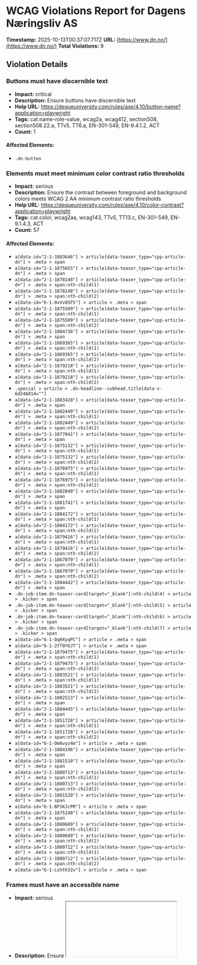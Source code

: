 # WCAG Violations Report for Dagens Næringsliv AS

**Timestamp:** 2025-10-13T00:37:07.717Z
**URL:** [https://www.dn.no/](https://www.dn.no/)
**Total Violations:** 9

## Violation Details

### Buttons must have discernible text

- **Impact:** critical
- **Description:** Ensure buttons have discernible text
- **Help URL:** https://dequeuniversity.com/rules/axe/4.10/button-name?application=playwright
- **Tags:** cat.name-role-value, wcag2a, wcag412, section508, section508.22.a, TTv5, TT6.a, EN-301-549, EN-9.4.1.2, ACT
- **Count:** 1

#### Affected Elements:

- `.dn-button`

### Elements must meet minimum color contrast ratio thresholds

- **Impact:** serious
- **Description:** Ensure the contrast between foreground and background colors meets WCAG 2 AA minimum contrast ratio thresholds
- **Help URL:** https://dequeuniversity.com/rules/axe/4.10/color-contrast?application=playwright
- **Tags:** cat.color, wcag2aa, wcag143, TTv5, TT13.c, EN-301-549, EN-9.1.4.3, ACT
- **Count:** 57

#### Affected Elements:

- `a[data-id="2-1-1883646"] > article[data-teaser_type="cpp-article-dn"] > .meta > span`
- `a[data-id="2-1-1875655"] > article[data-teaser_type="cpp-article-dn"] > .meta > span`
- `a[data-id="2-1-1878148"] > article[data-teaser_type="cpp-article-dn"] > .meta > span:nth-child(1)`
- `a[data-id="2-1-1878148"] > article[data-teaser_type="cpp-article-dn"] > .meta > span:nth-child(2)`
- `a[data-id="6-1-0xVv8SFS"] > article > .meta > span`
- `a[data-id="2-1-1875509"] > article[data-teaser_type="cpp-article-dn"] > .meta > span:nth-child(1)`
- `a[data-id="2-1-1875509"] > article[data-teaser_type="cpp-article-dn"] > .meta > span:nth-child(2)`
- `a[data-id="2-1-1884736"] > article[data-teaser_type="cpp-article-dn"] > .meta > span`
- `a[data-id="2-1-1869365"] > article[data-teaser_type="cpp-article-dn"] > .meta > span:nth-child(1)`
- `a[data-id="2-1-1869365"] > article[data-teaser_type="cpp-article-dn"] > .meta > span:nth-child(2)`
- `a[data-id="2-1-1879218"] > article[data-teaser_type="cpp-article-dn"] > .meta > span:nth-child(1)`
- `a[data-id="2-1-1879218"] > article[data-teaser_type="cpp-article-dn"] > .meta > span:nth-child(2)`
- `.special > article > .dn-headline--subhead.title[data-v-6d246014=""]`
- `a[data-id="2-1-1883420"] > article[data-teaser_type="cpp-article-dn"] > .meta > span`
- `a[data-id="2-1-1882449"] > article[data-teaser_type="cpp-article-dn"] > .meta > span:nth-child(1)`
- `a[data-id="2-1-1882449"] > article[data-teaser_type="cpp-article-dn"] > .meta > span:nth-child(2)`
- `a[data-id="2-1-1877041"] > article[data-teaser_type="cpp-article-dn"] > .meta > span`
- `a[data-id="2-1-1875132"] > article[data-teaser_type="cpp-article-dn"] > .meta > span:nth-child(1)`
- `a[data-id="2-1-1875132"] > article[data-teaser_type="cpp-article-dn"] > .meta > span:nth-child(2)`
- `a[data-id="2-1-1876975"] > article[data-teaser_type="cpp-article-dn"] > .meta > span:nth-child(1)`
- `a[data-id="2-1-1876975"] > article[data-teaser_type="cpp-article-dn"] > .meta > span:nth-child(2)`
- `a[data-id="2-1-1882840"] > article[data-teaser_type="cpp-article-dn"] > .meta > span`
- `a[data-id="2-1-1881741"] > article[data-teaser_type="cpp-article-dn"] > .meta > span`
- `a[data-id="2-1-1884172"] > article[data-teaser_type="cpp-article-dn"] > .meta > span:nth-child(1)`
- `a[data-id="2-1-1884172"] > article[data-teaser_type="cpp-article-dn"] > .meta > span:nth-child(2)`
- `a[data-id="2-1-1879416"] > article[data-teaser_type="cpp-article-dn"] > .meta > span:nth-child(1)`
- `a[data-id="2-1-1879416"] > article[data-teaser_type="cpp-article-dn"] > .meta > span:nth-child(2)`
- `a[data-id="2-1-1867079"] > article[data-teaser_type="cpp-article-dn"] > .meta > span:nth-child(1)`
- `a[data-id="2-1-1867079"] > article[data-teaser_type="cpp-article-dn"] > .meta > span:nth-child(2)`
- `a[data-id="2-1-1884442"] > article[data-teaser_type="cpp-article-dn"] > .meta > span`
- `.dn-job-item.dn-teaser-card[target="_blank"]:nth-child(4) > article > .kicker > span`
- `.dn-job-item.dn-teaser-card[target="_blank"]:nth-child(5) > article > .kicker > span`
- `.dn-job-item.dn-teaser-card[target="_blank"]:nth-child(6) > article > .kicker > span`
- `.dn-job-item.dn-teaser-card[target="_blank"]:nth-child(7) > article > .kicker > span`
- `a[data-id="6-1-DqHXyqPC"] > article > .meta > span`
- `a[data-id="6-1-2ff0Y6JT"] > article > .meta > span`
- `a[data-id="2-1-1879475"] > article[data-teaser_type="cpp-article-dn"] > .meta > span:nth-child(1)`
- `a[data-id="2-1-1879475"] > article[data-teaser_type="cpp-article-dn"] > .meta > span:nth-child(2)`
- `a[data-id="2-1-1883521"] > article[data-teaser_type="cpp-article-dn"] > .meta > span:nth-child(1)`
- `a[data-id="2-1-1883521"] > article[data-teaser_type="cpp-article-dn"] > .meta > span:nth-child(2)`
- `a[data-id="2-1-1882513"] > article[data-teaser_type="cpp-article-dn"] > .meta > span`
- `a[data-id="2-1-1884445"] > article[data-teaser_type="cpp-article-dn"] > .meta > span`
- `a[data-id="2-1-1851728"] > article[data-teaser_type="cpp-article-dn"] > .meta > span:nth-child(1)`
- `a[data-id="2-1-1851728"] > article[data-teaser_type="cpp-article-dn"] > .meta > span:nth-child(2)`
- `a[data-id="6-1-DmAvyz4m"] > article > .meta > span`
- `a[data-id="2-1-1884196"] > article[data-teaser_type="cpp-article-dn"] > .meta > span`
- `a[data-id="2-1-1881510"] > article[data-teaser_type="cpp-article-dn"] > .meta > span`
- `a[data-id="2-1-1880713"] > article[data-teaser_type="cpp-article-dn"] > .meta > span:nth-child(1)`
- `a[data-id="2-1-1880713"] > article[data-teaser_type="cpp-article-dn"] > .meta > span:nth-child(2)`
- `a[data-id="2-1-1881520"] > article[data-teaser_type="cpp-article-dn"] > .meta > span`
- `a[data-id="6-1-BFSKJcPR"] > article > .meta > span`
- `a[data-id="2-1-1875140"] > article[data-teaser_type="cpp-article-dn"] > .meta > span`
- `a[data-id="2-1-1880689"] > article[data-teaser_type="cpp-article-dn"] > .meta > span:nth-child(1)`
- `a[data-id="2-1-1880689"] > article[data-teaser_type="cpp-article-dn"] > .meta > span:nth-child(2)`
- `a[data-id="2-1-1880712"] > article[data-teaser_type="cpp-article-dn"] > .meta > span:nth-child(1)`
- `a[data-id="2-1-1880712"] > article[data-teaser_type="cpp-article-dn"] > .meta > span:nth-child(2)`
- `a[data-id="6-1-Lshth32x"] > article > .meta > span`

### Frames must have an accessible name

- **Impact:** serious
- **Description:** Ensure <iframe> and <frame> elements have an accessible name
- **Help URL:** https://dequeuniversity.com/rules/axe/4.10/frame-title?application=playwright
- **Tags:** cat.text-alternatives, wcag2a, wcag412, section508, section508.22.i, TTv5, TT12.d, EN-301-549, EN-9.4.1.2
- **Count:** 1

#### Affected Elements:

- `iframe[seamless=""]`

### Images must have alternative text

- **Impact:** critical
- **Description:** Ensure <img> elements have alternative text or a role of none or presentation
- **Help URL:** https://dequeuniversity.com/rules/axe/4.10/image-alt?application=playwright
- **Tags:** cat.text-alternatives, wcag2a, wcag111, section508, section508.22.a, TTv5, TT7.a, TT7.b, EN-301-549, EN-9.1.1.1, ACT
- **Count:** 4

#### Affected Elements:

- `iframe[seamless=""], a[data-id="izOMlTBb"] > figure > img`
- `iframe[seamless=""], a[data-id="BAes6RD8"] > figure > img`
- `iframe[seamless=""], a[data-id="1UGDSGGz"] > figure > img`
- `iframe[seamless=""], a[data-id="q1rbDibx"] > figure > img`

### Contentinfo landmark should not be contained in another landmark

- **Impact:** moderate
- **Description:** Ensure the contentinfo landmark is at top level
- **Help URL:** https://dequeuniversity.com/rules/axe/4.10/landmark-contentinfo-is-top-level?application=playwright
- **Tags:** cat.semantics, best-practice
- **Count:** 1

#### Affected Elements:

- `.dn-footer-copyright`

### Document should not have more than one contentinfo landmark

- **Impact:** moderate
- **Description:** Ensure the document has at most one contentinfo landmark
- **Help URL:** https://dequeuniversity.com/rules/axe/4.10/landmark-no-duplicate-contentinfo?application=playwright
- **Tags:** cat.semantics, best-practice
- **Count:** 1

#### Affected Elements:

- `.dn-footer`

### Landmarks should have a unique role or role/label/title (i.e. accessible name) combination

- **Impact:** moderate
- **Description:** Ensure landmarks are unique
- **Help URL:** https://dequeuniversity.com/rules/axe/4.10/landmark-unique?application=playwright
- **Tags:** cat.semantics, best-practice
- **Count:** 1

#### Affected Elements:

- `.dn-footer`

### Links must have discernible text

- **Impact:** serious
- **Description:** Ensure links have discernible text
- **Help URL:** https://dequeuniversity.com/rules/axe/4.10/link-name?application=playwright
- **Tags:** cat.name-role-value, wcag2a, wcag244, wcag412, section508, section508.22.a, TTv5, TT6.a, EN-301-549, EN-9.2.4.4, EN-9.4.1.2, ACT
- **Count:** 3

#### Affected Elements:

- `.router-link-active`
- `.button[data-v-86b57d8d=""]:nth-child(3) > a[href$="investor"][data-v-86b57d8d=""]`
- `.dn-link[href$="dngroup.com/"][rel="noopener"]`

### All page content should be contained by landmarks

- **Impact:** moderate
- **Description:** Ensure all page content is contained by landmarks
- **Help URL:** https://dequeuniversity.com/rules/axe/4.10/region?application=playwright
- **Tags:** cat.keyboard, best-practice
- **Count:** 80

#### Affected Elements:

- `a[href$="investor"][data-v-86b57d8d=""] > span[data-v-86b57d8d=""]`
- `.item.item-decreased[data-v-86b57d8d=""]:nth-child(1) > .item-holder[data-v-86b57d8d=""]`
- `.item.item-decreased[data-v-86b57d8d=""]:nth-child(1) > .item-difference-holder.item-difference-holder-decreased[data-v-86b57d8d=""] > .item-difference.item-percentage.item-difference-decreased`
- `.item.item-decreased[data-v-86b57d8d=""]:nth-child(2) > .item-holder[data-v-86b57d8d=""]`
- `.item.item-decreased[data-v-86b57d8d=""]:nth-child(2) > .item-difference-holder.item-difference-holder-decreased[data-v-86b57d8d=""] > .item-difference.item-percentage.item-difference-decreased`
- `.item.item-decreased[data-v-86b57d8d=""]:nth-child(3) > .item-holder[data-v-86b57d8d=""]`
- `.item.item-decreased[data-v-86b57d8d=""]:nth-child(3) > .item-difference-holder.item-difference-holder-decreased[data-v-86b57d8d=""] > .item-difference.item-percentage.item-difference-decreased`
- `.item.item-decreased[data-v-86b57d8d=""]:nth-child(4) > .item-holder[data-v-86b57d8d=""]`
- `.item.item-decreased[data-v-86b57d8d=""]:nth-child(4) > .item-difference-holder.item-difference-holder-decreased[data-v-86b57d8d=""] > .item-difference.item-percentage.item-difference-decreased`
- `.item.item-decreased[data-v-86b57d8d=""]:nth-child(5) > .item-holder[data-v-86b57d8d=""]`
- `.item.item-decreased[data-v-86b57d8d=""]:nth-child(5) > .item-difference-holder.item-difference-holder-decreased[data-v-86b57d8d=""] > .item-difference.item-percentage.item-difference-decreased`
- `.dn-group:nth-child(2)`
- `.dn-group:nth-child(3) > .layout-abb.dn-grid-layout[data-list=""]`
- `a[data-id="6-1-0xVv8SFS"] > article > .dn-card_assets > .default[data-load="eager"][type="picture"]`
- `a[data-id="6-1-0xVv8SFS"] > article > .dn-headline--subhead.title[data-v-6d246014=""]`
- `a[data-id="6-1-0xVv8SFS"] > article > .meta`
- `a[data-id="6-1-0xVv8SFS"] > article > .badge > span`
- `.layout-bba`
- `a[data-id="2-1-1879218"]`
- `a[data-id="2-1-nlc_169465"]`
- `a[data-id="2-1-1883303"] > article[data-teaser_type="cpp-article-dn"] > .dn-card_assets`
- `a[data-id="2-1-1883303"] > article[data-teaser_type="cpp-article-dn"] > .kicker > span:nth-child(2)`
- `a[data-id="2-1-1883303"] > article[data-teaser_type="cpp-article-dn"] > .dn-headline--subhead.title[data-v-6d246014=""]`
- `a[data-id="2-1-1883303"] > article[data-teaser_type="cpp-article-dn"] > .meta`
- `a[data-id="2-1-1852878"]`
- `.special > article > .dn-headline--subhead.title[data-v-6d246014=""]`
- `.layout-bbb.dn-grid-layout[data-list=""]:nth-child(10)`
- `a[data-id="2-1-1882801"] > article[data-teaser_type="cpp-article-dn"] > .dn-card_assets`
- `a[data-id="2-1-1882801"] > article[data-teaser_type="cpp-article-dn"] > .kicker > span:nth-child(2)`
- `a[data-id="2-1-1882801"] > article[data-teaser_type="cpp-article-dn"] > .dn-headline--subhead.title[data-v-6d246014=""]`
- `a[data-id="2-1-1882801"] > article[data-teaser_type="cpp-article-dn"] > .meta`
- `a[data-id="2-1-1877041"]`
- `.dn-group:nth-child(13)`
- `div[grouptype="Audience Engagement 1"]`
- `.dn-group:nth-child(16)`
- `.layout-abb.dn-grid-layout[data-list=""]:nth-child(18)`
- `a[href$="dnjobb.no/"] > span`
- `.dn-job-button`
- `.dn-job-carousel`
- `a[data-id="6-1-DqHXyqPC"] > article > .dn-card_assets > .default[type="picture"][data-load="lazy"]`
- `a[data-id="6-1-DqHXyqPC"] > article > .dn-headline--subhead.title[data-v-6d246014=""]`
- `a[data-id="6-1-DqHXyqPC"] > article > .meta`
- `a[data-id="6-1-DqHXyqPC"] > article > .badge > span`
- `a[data-id="6-1-2ff0Y6JT"] > article > .dn-card_assets > .default[type="picture"][data-load="lazy"]`
- `a[data-id="6-1-2ff0Y6JT"] > article > .dn-headline--subhead.title[data-v-6d246014=""]`
- `a[data-id="6-1-2ff0Y6JT"] > article > .meta`
- `a[data-id="6-1-2ff0Y6JT"] > article > .badge > span`
- `div[grouptype="Audience Engagement 2"] > .layout-abb.dn-grid-layout[data-list=""]`
- `a[data-id="2-1-1880676"] > article[data-teaser_type="cpp-article-dn"] > .dn-card_assets`
- `a[data-id="2-1-1880676"] > article[data-teaser_type="cpp-article-dn"] > .kicker > span:nth-child(2)`
- `a[data-id="2-1-1880676"] > article[data-teaser_type="cpp-article-dn"] > .dn-headline--subhead.title[data-v-6d246014=""]`
- `a[data-id="2-1-1880676"] > article[data-teaser_type="cpp-article-dn"] > .meta`
- `a[data-id="2-1-1884445"]`
- `a[data-id="2-1-1851728"]`
- `a[data-id="6-1-DmAvyz4m"] > article > .dn-card_assets > .default[type="picture"][data-load="lazy"]`
- `a[data-id="6-1-DmAvyz4m"] > article > .dn-headline--subhead.title[data-v-6d246014=""]`
- `a[data-id="6-1-DmAvyz4m"] > article > .meta`
- `a[data-id="6-1-DmAvyz4m"] > article > .badge > span`
- `.layout-bbb.dn-grid-layout[data-list=""]:nth-child(24)`
- `a[data-id="2-1-1882177"]`
- `a[data-id="2-1-1882817"] > article[data-teaser_type="cpp-article-dn"] > .dn-card_assets`
- `a[data-id="2-1-1882817"] > article[data-teaser_type="cpp-article-dn"] > .kicker > span:nth-child(2)`
- `a[data-id="2-1-1882817"] > article[data-teaser_type="cpp-article-dn"] > .dn-headline--subhead.title[data-v-6d246014=""]`
- `a[data-id="2-1-1882817"] > article[data-teaser_type="cpp-article-dn"] > .meta`
- `a[data-id="2-1-1881520"]`
- `a[data-id="6-1-BFSKJcPR"] > article > .dn-card_assets > .default[type="picture"][data-load="lazy"]`
- `a[data-id="6-1-BFSKJcPR"] > article > .kicker`
- `a[data-id="6-1-BFSKJcPR"] > article > .dn-headline--subhead.title[data-v-6d246014=""]`
- `a[data-id="6-1-BFSKJcPR"] > article > .meta`
- `a[data-id="6-1-BFSKJcPR"] > article > .badge > span`
- `.layout-abb.dn-grid-layout[data-list=""]:nth-child(28)`
- `.dn-edition-collection-top > .layout-b.dn-grid-layout[data-list=""]`
- `a[data-id="6-1-FjKMYULk"] > article > .dn-card_assets > .default[type="picture"][data-load="lazy"]`
- `a[data-id="6-1-FjKMYULk"] > article > .dn-headline--subhead.title[data-v-6d246014=""]`
- `a[data-id="6-1-FjKMYULk"] > article > .meta`
- `a[data-id="6-1-FjKMYULk"] > article > .badge > span`
- `a[data-id="6-1-Lshth32x"] > article > .dn-card_assets > .default[type="picture"][data-load="lazy"]`
- `a[data-id="6-1-Lshth32x"] > article > .dn-headline--subhead.title[data-v-6d246014=""]`
- `a[data-id="6-1-Lshth32x"] > article > .meta`
- `a[data-id="6-1-Lshth32x"] > article > .badge > span`
